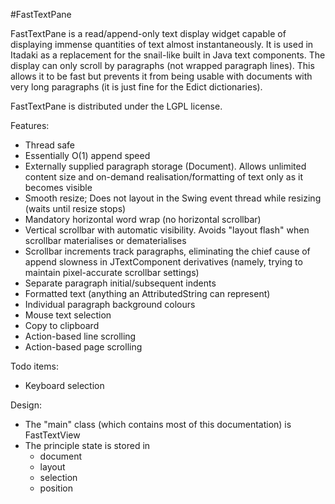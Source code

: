 #FastTextPane

FastTextPane is a read/append-only text display widget capable of displaying immense quantities of text almost instantaneously. It is used in Itadaki as a replacement for the snail-like built in Java text components. The display can only scroll by paragraphs (not wrapped paragraph lines). This allows it to be fast but prevents it from being usable with documents with very long paragraphs (it is just fine for the Edict dictionaries).

FastTextPane is distributed under the LGPL license.

Features:

* Thread safe
* Essentially O(1) append speed
* Externally supplied paragraph storage (Document). Allows unlimited content size and on-demand realisation/formatting of text only as it becomes visible
* Smooth resize; Does not layout in the Swing event thread while resizing (waits until resize stops)
* Mandatory horizontal word wrap (no horizontal scrollbar)
* Vertical scrollbar with automatic visibility. Avoids "layout flash" when scrollbar materialises or dematerialises
* Scrollbar increments track paragraphs, eliminating the chief cause of append slowness in JTextComponent derivatives (namely, trying to maintain pixel-accurate scrollbar settings)
* Separate paragraph initial/subsequent indents
* Formatted text (anything an AttributedString can represent)
* Individual paragraph background colours
* Mouse text selection
* Copy to clipboard
* Action-based line scrolling
* Action-based page scrolling

Todo items:

* Keyboard selection

Design:

* The "main" class (which contains most of this documentation) is FastTextView
* The principle state is stored in
    * document
    * layout
    * selection
    * position

